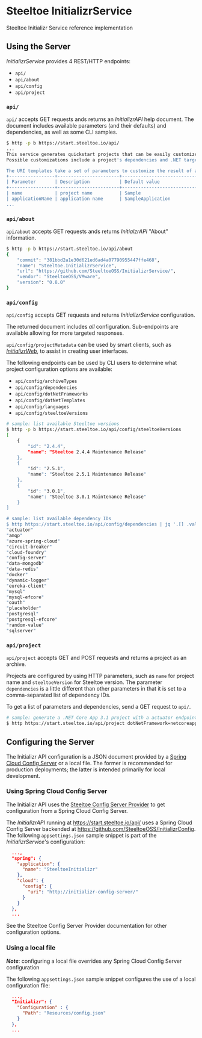 # Steeltoe InitializrService

Steeltoe Initializr Service reference implementation

## Using the Server

_InitializrService_ provides 4 REST/HTTP endpoints:

* `api/`
* `api/about`
* `api/config`
* `api/project`

### `api/`

`api/` accepts GET requests ands returns an _InitializrAPI_ help document.
The document includes available parameters (and their defaults) and dependencies, as well as some CLI samples.

```sh
$ http -p b https://start.steeltoe.io/api/
...
This service generates quickstart projects that can be easily customized.
Possible customizations include a project's dependencies and .NET target framework.

The URI templates take a set of parameters to customize the result of a request.
+-----------------+-----------------------+----------------------------+
| Parameter       | Description           | Default value              |
+-----------------+-----------------------+----------------------------+
| name            | project name          | Sample                     |
| applicationName | application name      | SampleApplication          |
...
```

### `api/about`

`api/about` accepts GET requests ands returns _InitialzrAPI_ "About" information.

```sh
$ http -p b https://start.steeltoe.io/api/about
{
    "commit": "381bbd2a1e30d621ed6ad4a07790955447ffe468",
    "name": "Steeltoe.InitializrService",
    "url": "https://github.com/SteeltoeOSS/InitializrService/",
    "vendor": "SteeltoeOSS/VMware",
    "version": "0.8.0"
}
```

### `api/config`

`api/config` accepts GET requests and returns _InitializrService_ configuration.

The returned document includes _all_ configuration.   Sub-endpoints are available allowing for more targeted responses.

`api/config/projectMetadata` can be used by smart clients, such as [_InitializrWeb_](https://github.com/SteeltoeOSS/InitializrWeb), to assist in creating user interfaces.

The following endpoints can be used by CLI users to determine what project configuration options are available:

* `api/config/archiveTypes`
* `api/config/dependencies`
* `api/config/dotNetFrameworks`
* `api/config/dotNetTemplates`
* `api/config/languages`
* `api/config/steeltoeVersions`

```sh
# sample: list available Steeltoe versions
$ http -p b https://start.steeltoe.io/api/config/steeltoeVersions
[
    {
        "id": "2.4.4",
        "name": "Steeltoe 2.4.4 Maintenance Release"
    },
    {
        "id": "2.5.1",
        "name": "Steeltoe 2.5.1 Maintenance Release"
    },
    {
        "id": "3.0.1",
        "name": "Steeltoe 3.0.1 Maintenance Release"
    }
]

# sample: list available dependency IDs
$ http https://start.steeltoe.io/api/config/dependencies | jq '.[] .values[] .id' | sort
"actuator"
"amqp"
"azure-spring-cloud"
"circuit-breaker"
"cloud-foundry"
"config-server"
"data-mongodb"
"data-redis"
"docker"
"dynamic-logger"
"eureka-client"
"mysql"
"mysql-efcore"
"oauth"
"placeholder"
"postgresql"
"postgresql-efcore"
"random-value"
"sqlserver"
```

### `api/project`

`api/project` accepts GET and POST requests and returns a project as an archive.

Projects are configured by using HTTP parameters, such as `name` for project name and `steeltoeVersion` for Steeltoe version.
The parameter `dependencies` is a little different than other parameters in that it is set to a comma-separated list of dependency IDs.

To get a list of parameters and dependencies, send a GET request to `api/`.

```sh
# sample: generate a .NET Core App 3.1 project with a actuator endpoints and a Redis backend:
$ http https://start.steeltoe.io/api/project dotNetFramework=netcoreapp3.1 dependencies==actuators,redis -d
```

## Configuring the Server

The Initializr API configuration is a JSON document provided by a [Spring Cloud Config Server](https://cloud.spring.io/spring-cloud-config/multi/multi__spring_cloud_config_server.html) or a local file.
The former is recommended for production deployments; the latter is intended primarily for local development.

### Using Spring Cloud Config Server

The Initializr API uses the [Steeltoe Config Server Provider](https://docs.steeltoe.io/api/v3/configuration/config-server-provider.html) to get configuration from a Spring Cloud Config Server.

The _InitializrAPI_ running at <https://start.steeltoe.io/api/> uses a Spring Cloud Config Server backended at <https://github.com/SteeltoeOSS/InitializrConfig>.
The following `appsettings.json` sample snippet is part of the _InitializrService_'s configuration:

```json
  ...,
  "spring": {
    "application": {
      "name": "SteeltoeInitializr"
    },
    "cloud": {
      "config": {
        "uri": "http://initializr-config-server/"
      }
    }
  },
  ...
```


See the Steeltoe Config Server Provider documentation for other configuration options.

### Using a local file

_**Note**_: configuring a local file overrides any Spring Cloud Config Server configuration

The following `appsettings.json` sample snippet configures the use of a local configuration file:

```json
  ...,
  "Initializr": {
    "Configuration" : {
      "Path": "Resources/config.json"
    }
  },
  ...
```
